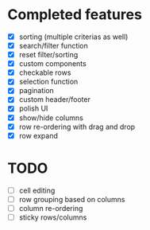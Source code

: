 # Completed features

- [x] sorting (multiple criterias as well)
- [x] search/filter function
- [x] reset filter/sorting
- [x] custom components
- [x] checkable rows
- [x] selection function
- [x] pagination
- [x] custom header/footer
- [x] polish UI
- [x] show/hide columns
- [x] row re-ordering with drag and drop
- [x] row expand

# TODO
- [ ] cell editing
- [ ] row grouping based on columns
- [ ] column re-ordering
- [ ] sticky rows/columns